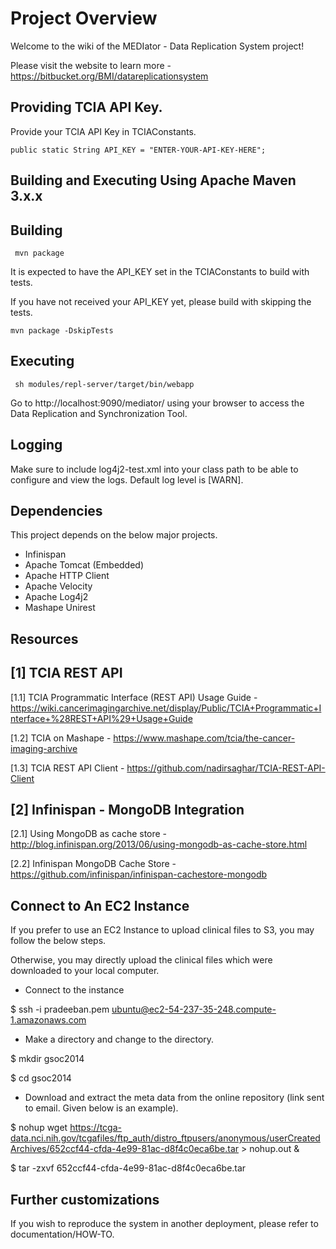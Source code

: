 # Project Overview

Welcome to the wiki of the MEDIator - Data Replication System project!

Please visit the website to learn more - https://bitbucket.org/BMI/datareplicationsystem


## Providing TCIA API Key.
Provide your TCIA API Key in TCIAConstants.

    public static String API_KEY = "ENTER-YOUR-API-KEY-HERE";


## Building and Executing Using Apache Maven 3.x.x
Building
--------
     mvn package

It is expected to have the API_KEY set in the TCIAConstants to build with tests.

If you have not received your API_KEY yet, please build with skipping the tests.

    mvn package -DskipTests


Executing
---------
     sh modules/repl-server/target/bin/webapp

Go to http://localhost:9090/mediator/ using your browser to access the Data Replication and Synchronization Tool.

Logging
-------
Make sure to include log4j2-test.xml into your class path to be able to configure and view the logs. Default log level is [WARN].


## Dependencies
This project depends on the below major projects.

* Infinispan
* Apache Tomcat (Embedded)
* Apache HTTP Client
* Apache Velocity
* Apache Log4j2
* Mashape Unirest


## Resources

[1] TCIA REST API
-----------------
[1.1]  TCIA Programmatic Interface (REST API) Usage Guide - 
https://wiki.cancerimagingarchive.net/display/Public/TCIA+Programmatic+Interface+%28REST+API%29+Usage+Guide

[1.2] TCIA on Mashape - https://www.mashape.com/tcia/the-cancer-imaging-archive

[1.3] TCIA REST API Client - https://github.com/nadirsaghar/TCIA-REST-API-Client


[2] Infinispan - MongoDB Integration
------------------------------------
[2.1] Using MongoDB as cache store - http://blog.infinispan.org/2013/06/using-mongodb-as-cache-store.html

[2.2] Infinispan MongoDB Cache Store - https://github.com/infinispan/infinispan-cachestore-mongodb


## Connect to An EC2 Instance
If you prefer to use an EC2 Instance to upload clinical files to S3, you may follow the below steps.

Otherwise, you may directly upload the clinical files which were downloaded to your local computer.

* Connect to the instance

$ ssh -i pradeeban.pem ubuntu@ec2-54-237-35-248.compute-1.amazonaws.com

* Make a directory and change to the directory.

$ mkdir gsoc2014

$ cd gsoc2014

* Download and extract the meta data from the online repository (link sent to email. Given below is an example).

$ nohup wget https://tcga-data.nci.nih.gov/tcgafiles/ftp_auth/distro_ftpusers/anonymous/userCreatedArchives/652ccf44-cfda-4e99-81ac-d8f4c0eca6be.tar > nohup.out &

$ tar -zxvf 652ccf44-cfda-4e99-81ac-d8f4c0eca6be.tar


## Further customizations
If you wish to reproduce the system in another deployment, please refer to documentation/HOW-TO.